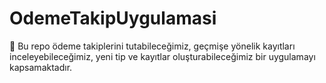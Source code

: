 # OdemeTakipUygulamasi
📌 Bu repo ödeme takiplerini tutabileceğimiz, geçmişe yönelik kayıtları inceleyebileceğimiz, yeni tip ve kayıtlar oluşturabileceğimiz bir uygulamayı kapsamaktadır.
<br>
